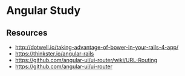 # Angular Study

## Resources

- http://dotwell.io/taking-advantage-of-bower-in-your-rails-4-app/
- https://thinkster.io/angular-rails
- https://github.com/angular-ui/ui-router/wiki/URL-Routing
- https://github.com/angular-ui/ui-router
